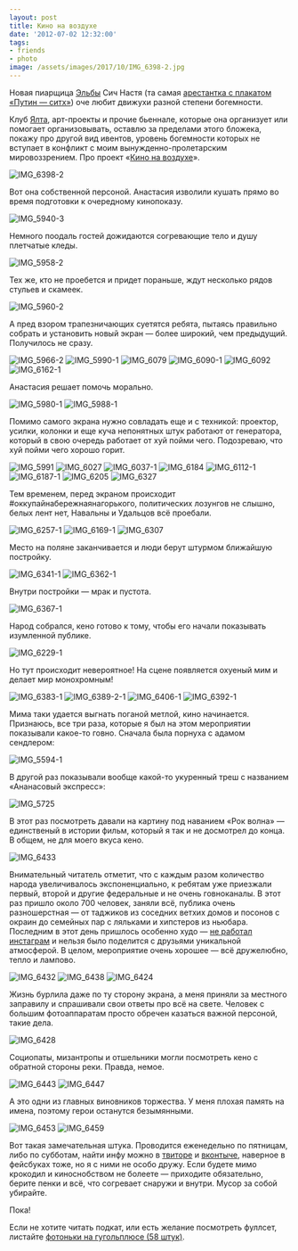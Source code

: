 ```yaml
---
layout: post
title: Кино на воздухе
date: '2012-07-02 12:32:00'
tags:
- friends
- photo
image: /assets/images/2017/10/IMG_6398-2.jpg
---
```


Новая пиарщица [Эльбы](http://b-kontur.ru)&nbsp;Сич Настя (та самая [арестантка с плакатом «Путин — ситх»](http://echo.msk.ru/blog/alshevskix/838055-echo/)) оче любит движухи разной степени богемности.

Клуб [Ялта](http://bigcitybuzz.ru/2011/07/bar-yalta/), арт-проекты и прочие бьеннале, которые она организует или помогает организовывать, оставлю за пределами этого бложека, покажу про другой вид ивентов, уровень богемности которых не вступает в конфликт с моим вынужденно-пролетарским мировоззрением. Про проект «[Кино на воздухе](http://itsmycity.ru/blog/post/id/1947)».

![IMG_6398-2](/assets/images/2017/10/IMG_6398-2.jpg)

Вот она собственной персоной. Анастасия изволили кушать прямо во время подготовки к очередному кинопоказу.

![IMG_5940-3](/assets/images/2017/10/IMG_5940-3.jpg)

Немного поодаль гостей дожидаются согревающие тело и душу плетчатые кледы.

![IMG_5958-2](/assets/images/2017/10/IMG_5958-2.jpg)

Тех же, кто не проебется и придет пораньше, ждут несколько рядов стульев и скамеек.

![IMG_5960-2](/assets/images/2017/10/IMG_5960-2.jpg)

А пред взором трапезничающих суетятся ребята, пытаясь правильно собрать и установить новый экран — более широкий, чем предыдущий. Получилось не сразу.

![IMG_5966-2](/assets/images/2017/10/IMG_5966-2.jpg)
![IMG_5990-1](/assets/images/2017/10/IMG_5990-1.jpg)
![IMG_6079](/assets/images/2017/10/IMG_6079.jpg)
![IMG_6090-1](/assets/images/2017/10/IMG_6090-1.jpg)
![IMG_6092](/assets/images/2017/10/IMG_6092.jpg)
![IMG_6162-1](/assets/images/2017/10/IMG_6162-1.jpg)

Анастасия решает помочь морально.

![IMG_5980-1](/assets/images/2017/10/IMG_5980-1.jpg)
![IMG_5988-1](/assets/images/2017/10/IMG_5988-1.jpg)

Помимо самого экрана нужно совладать еще и с техникой: проектор, усилки, колонки и еще куча непонятных штук работают от генератора, который в свою очередь работает от хуй пойми чего. Подозреваю, что хуй пойми чего хорошо горит.

![IMG_5991](/assets/images/2017/10/IMG_5991.jpg)
![IMG_6027](/assets/images/2017/10/IMG_6027.jpg)
![IMG_6037-1](/assets/images/2017/10/IMG_6037-1.jpg)
![IMG_6184](/assets/images/2017/10/IMG_6184.jpg)
![IMG_6112-1](/assets/images/2017/10/IMG_6112-1.jpg)
![IMG_6187-1](/assets/images/2017/10/IMG_6187-1.jpg)
![IMG_6205](/assets/images/2017/10/IMG_6205.jpg)
![IMG_6327](/assets/images/2017/10/IMG_6327.jpg)

Тем временем, перед экраном происходит #оккупайнабережнаянагорького, политических лозунгов не слышно, белых лент нет, Навальны и Удальцов всё проебали.

![IMG_6257-1](/assets/images/2017/10/IMG_6257-1.jpg)
![IMG_6169-1](/assets/images/2017/10/IMG_6169-1.jpg)
![IMG_6307](/assets/images/2017/10/IMG_6307.jpg)

Место на поляне заканчивается и люди берут штурмом ближайшую постройку.

![IMG_6341-1](/assets/images/2017/10/IMG_6341-1.jpg)
![IMG_6362-1](/assets/images/2017/10/IMG_6362-1.jpg)

Внутри постройки — мрак и пустота.

![IMG_6367-1](/assets/images/2017/10/IMG_6367-1.jpg)

Народ собрался, кено готово к тому, чтобы его начали показывать изумленной публике.

![IMG_6229-1](/assets/images/2017/10/IMG_6229-1.jpg)

Но тут происходит невероятное! На сцене появляется охуеный мим и делает мир монохромным!

![IMG_6383-1](/assets/images/2017/10/IMG_6383-1.jpg)
![IMG_6389-2-1](/assets/images/2017/10/IMG_6389-2-1.jpg)
![IMG_6406-1](/assets/images/2017/10/IMG_6406-1.jpg)
![IMG_6392-1](/assets/images/2017/10/IMG_6392-1.jpg)

Мима таки удается выгнать поганой метлой, кино начинается. Признаюсь, все три раза, которые я был на этом мероприятии показывали какое-то говно. Сначала была порнуха с адамом сендлером:

![IMG_5594-1](/assets/images/2017/10/IMG_5594-1.jpg)

В другой раз показывали вообще какой-то укуренный треш с названием «Ананасовый экспресс»:

![IMG_5725](/assets/images/2017/10/IMG_5725.jpg)

В этот раз посмотреть давали на картину под наванием «Рок волна» — единственый в истории фильм, который я так и не досмотрел до конца. В общем, не для моего вкуса кено.

![IMG_6433](/assets/images/2017/10/IMG_6433.jpg)

Внимательный читатель отметит, что с каждым разом количество народа увеличивалось экспоненциально, к ребятам уже приезжали первый, второй и другие федеральные и не очень говноканалы. В этот раз пришло около 700 человек, заняли всё, публика очень разношерстная — от таджиков из соседних ветхих домов и посонов с окраин до семейных пар с ляльками и хипстеров из ньюбара. Последним в этот день пришлось особенно худо — [не работал инстаграм](http://www.vesti.ru/doc.html?id=837608&cid=780) и нельзя было поделится с друзьями уникальной атмосферой. В целом, мероприятие очень хорошее — всё дружелюбно, тепло и лампово.

![IMG_6432](/assets/images/2017/10/IMG_6432.jpg)
![IMG_6438](/assets/images/2017/10/IMG_6438.jpg)
![IMG_6424](/assets/images/2017/10/IMG_6424.jpg)

Жизнь бурлила даже по ту сторону экрана, а меня приняли за местного заправилу и спрашивали свои ответы про всё на свете. Человек с большим фотоаппаратам просто обречен казаться важной персоной, такие дела.

![IMG_6428](/assets/images/2017/10/IMG_6428.jpg)

Социопаты, мизантропы и отшельники могли посмотреть кено с обратной стороны реки. Правда, немое.

![IMG_6443](/assets/images/2017/10/IMG_6443.jpg)
![IMG_6447](/assets/images/2017/10/IMG_6447.jpg)

А это одни из главных виновников торжества. У меня плохая память на имена, поэтому герои останутся безымянными.

![IMG_6453](/assets/images/2017/10/IMG_6453.jpg)
![IMG_6459](/assets/images/2017/10/IMG_6459.jpg)

Вот такая замечательная штука. Проводится еженедельно по пятницам, либо по субботам, найти инфу можно в [твиторе](https://twitter.com/navozduhe) и [вконтыче](http://vk.com/navozduhe), наверное в фейсбуках тоже, но я с ними не особо дружу. Если будете мимо крокодил и киноснобством не болеете — приходите обязательно, берите пенки и всё, что согревает снаружи и внутри. Мусор за собой убирайте.

Пока!

Если не хотите читать подкат, или есть желание посмотреть фуллсет, листайте&nbsp;[фотоньки на гугольплюсе&nbsp;(58 штук)](https://plus.google.com/photos/114315647473517551015/albums/5760220533695769761?authkey=CL2x-O_DnsDRCg).